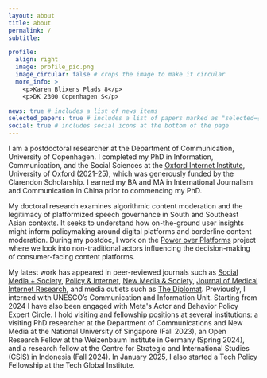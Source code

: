 ```yaml
---
layout: about
title: about
permalink: /
subtitle:

profile:
  align: right
  image: profile_pic.png
  image_circular: false # crops the image to make it circular
  more_info: >
    <p>Karen Blixens Plads 8</p>
    <p>DK 2300 Copenhagen S</p>

news: true # includes a list of news items
selected_papers: true # includes a list of papers marked as "selected={true}"
social: true # includes social icons at the bottom of the page
---
```


I am a postdoctoral researcher at the Department of Communication, University of Copenhagen. I completed my PhD in Information, Communication, and the Social Sciences at the [Oxford Internet Institute](https://www.oii.ox.ac.uk/people/profiles/diyi-liu/), University of Oxford (2021-25), which was generously funded by the Clarendon Scholarship. I earned my BA and MA in International Journalism and Communication in China prior to commencing my PhD.

My doctoral research examines algorithmic content moderation and the legitimacy of platformized speech governance in South and Southeast Asian contexts. It seeks to understand how on-the-ground user insights might inform policymaking around digital platforms and borderline content moderation. During my postdoc, I work on the [Power over Platforms](https://cts.ku.dk/projects/power-over-platforms/?obvius_session_id=012b79b028990cb2b72a557abba11897) project where we look into non-traditional actors influencing the decision-making of consumer-facing content platforms.

My latest work has appeared in peer-reviewed journals such as [Social Media + Society](https://journals.sagepub.com/doi/10.1177/20563051251340855), [Policy & Internet](https://doi.org/10.1002/poi3.388), [New Media & Society](https://doi.org/10.1177/14614448241259149), [Journal of Medical Internet Research](https://doi.org/10.2196/54135), and media outlets such as [The Diplomat](https://thediplomat.com/2019/09/bridging-the-gaps-in-the-asia-pacific-information-superhighway/). Previously, I interned with UNESCO’s Communication and Information Unit. Starting from 2024 I have also been engaged with Meta's Actor and Behavior Policy Expert Circle. I hold visiting and fellowship positions at several institutions: a visiting PhD researcher at the Department of Communications and New Media at the National University of Singapore (Fall 2023), an Open Research Fellow at the Weizenbaum Institute in Germany (Spring 2024), and a research fellow at the Centre for Strategic and International Studies (CSIS) in Indonesia (Fall 2024). In January 2025, I also started a Tech Policy Fellowship at the Tech Global Institute. 
